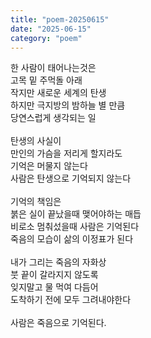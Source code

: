 ```yaml
---
title: "poem-20250615"
date: "2025-06-15"
category: "poem"
---
```


한 사람이 태어나는것은<br>
고목 밑 주먹돌 아래<br>
작지만 새로운 세계의 탄생<br>
하지만 극지방의 밤하늘 별 만큼<br>
당연스럽게 생각되는 일<br>
<br>
탄생의 사실이<br>
만인의 가슴을 저리게 할지라도<br>
기억은 머물지 않는다<br>
사람은 탄생으로 기억되지 않는다<br>
<br>
기억의 책임은<br>
붉은 실이 끝났을때 맺어야하는 매듭<br>
비로소 멈춰섰을때 사람은 기억된다<br>
죽음의 모습이 삶의 이정표가 된다<br>
<br>
내가 그리는 죽음의 자화상<br>
붓 끝이 갈라지지 않도록<br>
잊지말고 물 먹여 다듬어<br>
도착하기 전에 모두 그려내야한다<br>
<br>
사람은 죽음으로 기억된다.
